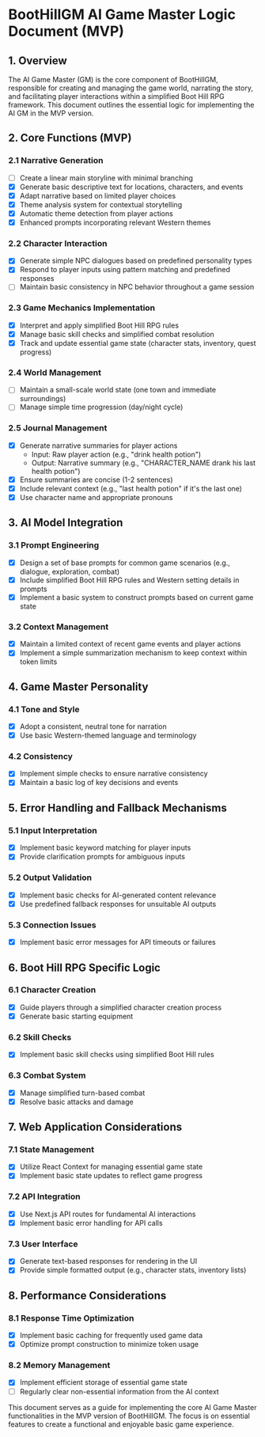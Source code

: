 # BootHillGM AI Game Master Logic Document (MVP)

## 1. Overview
The AI Game Master (GM) is the core component of BootHillGM, responsible for creating and managing the game world, narrating the story, and facilitating player interactions within a simplified Boot Hill RPG framework. This document outlines the essential logic for implementing the AI GM in the MVP version.

## 2. Core Functions (MVP)

### 2.1 Narrative Generation
- [ ] Create a linear main storyline with minimal branching
- [x] Generate basic descriptive text for locations, characters, and events
- [x] Adapt narrative based on limited player choices
- [x] Theme analysis system for contextual storytelling
- [x] Automatic theme detection from player actions
- [x] Enhanced prompts incorporating relevant Western themes

### 2.2 Character Interaction
- [x] Generate simple NPC dialogues based on predefined personality types
- [x] Respond to player inputs using pattern matching and predefined responses
- [ ] Maintain basic consistency in NPC behavior throughout a game session

### 2.3 Game Mechanics Implementation
- [x] Interpret and apply simplified Boot Hill RPG rules
- [x] Manage basic skill checks and simplified combat resolution
- [x] Track and update essential game state (character stats, inventory, quest progress)

### 2.4 World Management
- [ ] Maintain a small-scale world state (one town and immediate surroundings)
- [ ] Manage simple time progression (day/night cycle)

### 2.5 Journal Management
- [x] Generate narrative summaries for player actions
  - Input: Raw player action (e.g., "drink health potion")
  - Output: Narrative summary (e.g., "CHARACTER_NAME drank his last health potion")
- [x] Ensure summaries are concise (1-2 sentences)
- [x] Include relevant context (e.g., "last health potion" if it's the last one)
- [x] Use character name and appropriate pronouns

## 3. AI Model Integration

### 3.1 Prompt Engineering
- [x] Design a set of base prompts for common game scenarios (e.g., dialogue, exploration, combat)
- [x] Include simplified Boot Hill RPG rules and Western setting details in prompts
- [x] Implement a basic system to construct prompts based on current game state

### 3.2 Context Management
- [x] Maintain a limited context of recent game events and player actions
- [x] Implement a simple summarization mechanism to keep context within token limits

## 4. Game Master Personality

### 4.1 Tone and Style
- [x] Adopt a consistent, neutral tone for narration
- [x] Use basic Western-themed language and terminology

### 4.2 Consistency
- [x] Implement simple checks to ensure narrative consistency
- [x] Maintain a basic log of key decisions and events

## 5. Error Handling and Fallback Mechanisms

### 5.1 Input Interpretation
- [x] Implement basic keyword matching for player inputs
- [x] Provide clarification prompts for ambiguous inputs

### 5.2 Output Validation
- [x] Implement basic checks for AI-generated content relevance
- [x] Use predefined fallback responses for unsuitable AI outputs

### 5.3 Connection Issues
- [x] Implement basic error messages for API timeouts or failures

## 6. Boot Hill RPG Specific Logic

### 6.1 Character Creation
- [x] Guide players through a simplified character creation process
- [x] Generate basic starting equipment

### 6.2 Skill Checks
- [x] Implement basic skill checks using simplified Boot Hill rules

### 6.3 Combat System
- [x] Manage simplified turn-based combat
- [x] Resolve basic attacks and damage

## 7. Web Application Considerations

### 7.1 State Management
- [x] Utilize React Context for managing essential game state
- [x] Implement basic state updates to reflect game progress

### 7.2 API Integration
- [x] Use Next.js API routes for fundamental AI interactions
- [x] Implement basic error handling for API calls

### 7.3 User Interface
- [x] Generate text-based responses for rendering in the UI
- [x] Provide simple formatted output (e.g., character stats, inventory lists)

## 8. Performance Considerations

### 8.1 Response Time Optimization
- [x] Implement basic caching for frequently used game data
- [x] Optimize prompt construction to minimize token usage

### 8.2 Memory Management
- [x] Implement efficient storage of essential game state
- [ ] Regularly clear non-essential information from the AI context

This document serves as a guide for implementing the core AI Game Master functionalities in the MVP version of BootHillGM. The focus is on essential features to create a functional and enjoyable basic game experience.
